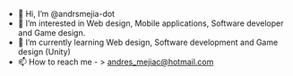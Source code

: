 - 👋 Hi, I’m @andrsmejia-dot
- 👀 I’m interested in Web design, Mobile applications, Software developer and Game design.
- 🌱 I’m currently learning Web design, Software development and Game design (Unity)
- 📫 How to reach me - > andres_mejiac@hotmail.com

<!---
andrsmejia-dot/andrsmejia-dot is a ✨ special ✨ repository because its `README.md` (this file) appears on your GitHub profile.
You can click the Preview link to take a look at your changes.
--->
